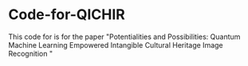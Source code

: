 # Code-for-QICHIR
This code for is for the paper "Potentialities and Possibilities: Quantum Machine Learning Empowered Intangible Cultural Heritage Image Recognition "
